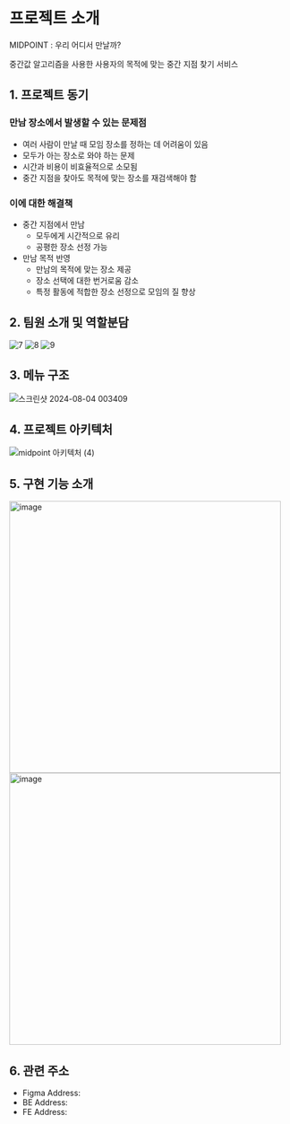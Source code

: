 # 프로젝트 소개
MIDPOINT : 우리 어디서 만날까?

중간값 알고리즘을 사용한
사용자의 목적에 맞는 중간 지점 찾기 서비스 

## 1. 프로젝트 동기 
### 만남 장소에서 발생할 수 있는 문제점
- 여러 사람이 만날 때 모임 장소를 정하는 데 어려움이 있음
- 모두가 아는 장소로 와야 하는 문제
- 시간과 비용이 비효율적으로 소모됨
- 중간 지점을 찾아도 목적에 맞는 장소를 재검색해야 함

### 이에 대한 해결책
- 중간 지점에서 만남
   - 모두에게 시간적으로 유리
   - 공평한 장소 선정 가능
- 만남 목적 반영
   - 만남의 목적에 맞는 장소 제공
   - 장소 선택에 대한 번거로움 감소
   - 특정 활동에 적합한 장소 선정으로 모임의 질 향상

## 2. 팀원 소개 및 역할분담
![7](https://github.com/user-attachments/assets/ca193b43-625b-4c80-a44e-1779969fa039)
![8](https://github.com/user-attachments/assets/cb137720-120c-4f4d-9aa3-98212269ca31)
![9](https://github.com/user-attachments/assets/03dbcc5c-b67c-4ae2-ae69-55eaf3a597be)

## 3. 메뉴 구조 
![스크린샷 2024-08-04 003409](https://github.com/user-attachments/assets/6f08a7ca-d15c-44c0-a06e-4da7d7d2202a)

## 4. 프로젝트 아키텍처
![midpoint 아키텍처 (4)](https://github.com/user-attachments/assets/f94ac091-0dfd-4697-b745-c39d0df5c450)

## 5. 구현 기능 소개 
<img width="485" alt="image" src="https://github.com/user-attachments/assets/e2924981-15f6-46ef-92dd-b9ee6d46c7f0">
<img width="485" alt="image" src="https://github.com/user-attachments/assets/856b0381-212c-4f98-ac33-9bd10afa6682">

## 6. 관련 주소
- Figma Address:
- BE Address:
- FE Address: 

